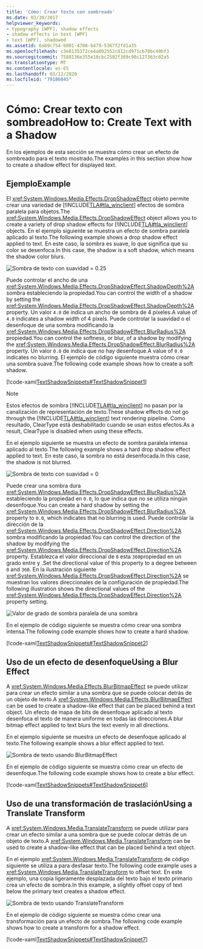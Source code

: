 ```yaml
---
title: 'Cómo: Crear texto con sombreado'
ms.date: 03/30/2017
helpviewer_keywords:
- typography [WPF], shadow effects
- shadow effects in text [WPF]
- text [WPF], shadowed
ms.assetid: 6ab9c754-6001-4708-b479-5367f2fd1a35
ms.openlocfilehash: c3e8135372ce4a092552c812cd971cb70bc49bf3
ms.sourcegitcommit: 7588136e355e10cbc2582f389c90c127363c02a5
ms.translationtype: MT
ms.contentlocale: es-ES
ms.lasthandoff: 03/12/2020
ms.locfileid: "79186845"
---
```

# <a name="how-to-create-text-with-a-shadow"></a><span data-ttu-id="944cf-102">Cómo: Crear texto con sombreado</span><span class="sxs-lookup"><span data-stu-id="944cf-102">How to: Create Text with a Shadow</span></span>
<span data-ttu-id="944cf-103">En los ejemplos de esta sección se muestra cómo crear un efecto de sombreado para el texto mostrado.</span><span class="sxs-lookup"><span data-stu-id="944cf-103">The examples in this section show how to create a shadow effect for displayed text.</span></span>  
  
## <a name="example"></a><span data-ttu-id="944cf-104">Ejemplo</span><span class="sxs-lookup"><span data-stu-id="944cf-104">Example</span></span>  
 <span data-ttu-id="944cf-105">El <xref:System.Windows.Media.Effects.DropShadowEffect> objeto permite crear una variedad de [!INCLUDE[TLA#tla_winclient](../../../../includes/tlasharptla-winclient-md.md)] efectos de sombra paralela para objetos.</span><span class="sxs-lookup"><span data-stu-id="944cf-105">The <xref:System.Windows.Media.Effects.DropShadowEffect> object allows you to create a variety of drop shadow effects for [!INCLUDE[TLA#tla_winclient](../../../../includes/tlasharptla-winclient-md.md)] objects.</span></span> <span data-ttu-id="944cf-106">En el ejemplo siguiente se muestra un efecto de sombra paralela aplicado al texto.</span><span class="sxs-lookup"><span data-stu-id="944cf-106">The following example shows a drop shadow effect applied to text.</span></span> <span data-ttu-id="944cf-107">En este caso, la sombra es suave, lo que significa que su color se desenfoca.</span><span class="sxs-lookup"><span data-stu-id="944cf-107">In this case, the shadow is a soft shadow, which means the shadow color blurs.</span></span>  
  
 ![Sombra de texto con suavidad &#61; 0.25](./media/how-to-create-text-with-a-shadow/drop-shadow-text-effect.jpg)
  
 <span data-ttu-id="944cf-109">Puede controlar el ancho de una <xref:System.Windows.Media.Effects.DropShadowEffect.ShadowDepth%2A> sombra estableciendo la propiedad.</span><span class="sxs-lookup"><span data-stu-id="944cf-109">You can control the width of a shadow by setting the <xref:System.Windows.Media.Effects.DropShadowEffect.ShadowDepth%2A> property.</span></span> <span data-ttu-id="944cf-110">Un valor `4.0` de indica un ancho de sombra de 4 píxeles.</span><span class="sxs-lookup"><span data-stu-id="944cf-110">A value of `4.0` indicates a shadow width of 4 pixels.</span></span> <span data-ttu-id="944cf-111">Puede controlar la suavidad o el desenfoque de una sombra modificando la <xref:System.Windows.Media.Effects.DropShadowEffect.BlurRadius%2A> propiedad.</span><span class="sxs-lookup"><span data-stu-id="944cf-111">You can control the softness, or blur, of a shadow by modifying the <xref:System.Windows.Media.Effects.DropShadowEffect.BlurRadius%2A> property.</span></span> <span data-ttu-id="944cf-112">Un valor `0.0` de indica que no hay desenfoque.</span><span class="sxs-lookup"><span data-stu-id="944cf-112">A value of `0.0` indicates no blurring.</span></span> <span data-ttu-id="944cf-113">El ejemplo de código siguiente muestra cómo crear una sombra suave.</span><span class="sxs-lookup"><span data-stu-id="944cf-113">The following code example shows how to create a soft shadow.</span></span>  
  
 [!code-xaml[TextShadowSnippets#TextShadowSnippet1](~/samples/snippets/csharp/VS_Snippets_Wpf/TextShadowSnippets/CS/SingleShadows.xaml#textshadowsnippet1)]  
  
> [!NOTE]
> <span data-ttu-id="944cf-114">Estos efectos de sombra [!INCLUDE[TLA#tla_winclient](../../../../includes/tlasharptla-winclient-md.md)] no pasan por la canalización de representación de texto.</span><span class="sxs-lookup"><span data-stu-id="944cf-114">These shadow effects do not go through the [!INCLUDE[TLA#tla_winclient](../../../../includes/tlasharptla-winclient-md.md)] text rendering pipeline.</span></span> <span data-ttu-id="944cf-115">Como resultado, ClearType está deshabilitado cuando se usan estos efectos.</span><span class="sxs-lookup"><span data-stu-id="944cf-115">As a result, ClearType is disabled when using these effects.</span></span>  
  
 <span data-ttu-id="944cf-116">En el ejemplo siguiente se muestra un efecto de sombra paralela intensa aplicado al texto.</span><span class="sxs-lookup"><span data-stu-id="944cf-116">The following example shows a hard drop shadow effect applied to text.</span></span> <span data-ttu-id="944cf-117">En este caso, la sombra no está desenfocada.</span><span class="sxs-lookup"><span data-stu-id="944cf-117">In this case, the shadow is not blurred.</span></span>  
  
 ![Sombra de texto con suavidad &#61; 0](./media/how-to-create-text-with-a-shadow/text-shadow-softness.jpg)
  
 <span data-ttu-id="944cf-119">Puede crear una sombra dura <xref:System.Windows.Media.Effects.DropShadowEffect.BlurRadius%2A> estableciendo la propiedad en `0.0`, lo que indica que no se utiliza ningún desenfoque.</span><span class="sxs-lookup"><span data-stu-id="944cf-119">You can create a hard shadow by setting the <xref:System.Windows.Media.Effects.DropShadowEffect.BlurRadius%2A> property to `0.0`, which indicates that no blurring is used.</span></span> <span data-ttu-id="944cf-120">Puede controlar la dirección de la <xref:System.Windows.Media.Effects.DropShadowEffect.Direction%2A> sombra modificando la propiedad.</span><span class="sxs-lookup"><span data-stu-id="944cf-120">You can control the direction of the shadow by modifying the <xref:System.Windows.Media.Effects.DropShadowEffect.Direction%2A> property.</span></span> <span data-ttu-id="944cf-121">Establezca el valor direccional de `0` esta `360`propiedad en un grado entre y .</span><span class="sxs-lookup"><span data-stu-id="944cf-121">Set the directional value of this property to a degree between `0` and `360`.</span></span> <span data-ttu-id="944cf-122">En la ilustración siguiente <xref:System.Windows.Media.Effects.DropShadowEffect.Direction%2A> se muestran los valores direccionales de la configuración de propiedad.</span><span class="sxs-lookup"><span data-stu-id="944cf-122">The following illustration shows the directional values of the <xref:System.Windows.Media.Effects.DropShadowEffect.Direction%2A> property setting.</span></span>  
  
 ![Valor de grado de sombra paralela de una sombra](./media/how-to-create-text-with-a-shadow/drop-shadow-degree-setting.png)
  
 <span data-ttu-id="944cf-124">En el ejemplo de código siguiente se muestra cómo crear una sombra intensa.</span><span class="sxs-lookup"><span data-stu-id="944cf-124">The following code example shows how to create a hard shadow.</span></span>  
  
 [!code-xaml[TextShadowSnippets#TextShadowSnippet2](~/samples/snippets/csharp/VS_Snippets_Wpf/TextShadowSnippets/CS/SingleShadows.xaml#textshadowsnippet2)]  
  
## <a name="using-a-blur-effect"></a><span data-ttu-id="944cf-125">Uso de un efecto de desenfoque</span><span class="sxs-lookup"><span data-stu-id="944cf-125">Using a Blur Effect</span></span>  
 <span data-ttu-id="944cf-126">A <xref:System.Windows.Media.Effects.BlurBitmapEffect> se puede utilizar para crear un efecto similar a una sombra que se puede colocar detrás de un objeto de texto.</span><span class="sxs-lookup"><span data-stu-id="944cf-126">A <xref:System.Windows.Media.Effects.BlurBitmapEffect> can be used to create a shadow-like effect that can be placed behind a text object.</span></span> <span data-ttu-id="944cf-127">Un efecto de mapa de bits de desenfoque aplicado al texto desenfoca el texto de manera uniforme en todas las direcciones.</span><span class="sxs-lookup"><span data-stu-id="944cf-127">A blur bitmap effect applied to text blurs the text evenly in all directions.</span></span>  
  
 <span data-ttu-id="944cf-128">En el ejemplo siguiente se muestra un efecto de desenfoque aplicado al texto.</span><span class="sxs-lookup"><span data-stu-id="944cf-128">The following example shows a blur effect applied to text.</span></span>  
  
 ![Sombra de texto usando BlurBitmapEffect](./media/how-to-create-text-with-a-shadow/text-shadow-blur-effect.jpg)  
  
 <span data-ttu-id="944cf-130">En el ejemplo de código siguiente se muestra cómo crear un efecto de desenfoque.</span><span class="sxs-lookup"><span data-stu-id="944cf-130">The following code example shows how to create a blur effect.</span></span>  
  
 [!code-xaml[TextShadowSnippets#TextShadowSnippet6](~/samples/snippets/csharp/VS_Snippets_Wpf/TextShadowSnippets/CS/BlurShadows.xaml#textshadowsnippet6)]  
  
## <a name="using-a-translate-transform"></a><span data-ttu-id="944cf-131">Uso de una transformación de traslación</span><span class="sxs-lookup"><span data-stu-id="944cf-131">Using a Translate Transform</span></span>  
 <span data-ttu-id="944cf-132">A <xref:System.Windows.Media.TranslateTransform> se puede utilizar para crear un efecto similar a una sombra que se puede colocar detrás de un objeto de texto.</span><span class="sxs-lookup"><span data-stu-id="944cf-132">A <xref:System.Windows.Media.TranslateTransform> can be used to create a shadow-like effect that can be placed behind a text object.</span></span>  
  
 <span data-ttu-id="944cf-133">En el ejemplo <xref:System.Windows.Media.TranslateTransform> de código siguiente se utiliza a para desfasar texto.</span><span class="sxs-lookup"><span data-stu-id="944cf-133">The following code example uses a <xref:System.Windows.Media.TranslateTransform> to offset text.</span></span> <span data-ttu-id="944cf-134">En este ejemplo, una copia ligeramente desplazada del texto bajo el texto primario crea un efecto de sombra.</span><span class="sxs-lookup"><span data-stu-id="944cf-134">In this example, a slightly offset copy of text below the primary text creates a shadow effect.</span></span>  
  
 ![Sombra de texto usando TranslateTransform](./media/how-to-create-text-with-a-shadow/text-transform-shadow-effect.jpg)
  
 <span data-ttu-id="944cf-136">En el ejemplo de código siguiente se muestra cómo crear una transformación para un efecto de sombra.</span><span class="sxs-lookup"><span data-stu-id="944cf-136">The following code example shows how to create a transform for a shadow effect.</span></span>  
  
 [!code-xaml[TextShadowSnippets#TextShadowSnippet7](~/samples/snippets/csharp/VS_Snippets_Wpf/TextShadowSnippets/CS/TransformShadows.xaml#textshadowsnippet7)]
